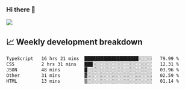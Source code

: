 ### Hi there 👋
<img align="center" src="https://github-readme-stats.vercel.app/api?username=Tumao727&show_icons=true&hide_title=true&theme=dracula" />


## 📈 Weekly development breakdown
<!--START_SECTION:waka-->

```txt
TypeScript   16 hrs 21 mins  ████████████████████░░░░░   79.99 %
CSS          2 hrs 31 mins   ███░░░░░░░░░░░░░░░░░░░░░░   12.31 %
JSON         48 mins         █░░░░░░░░░░░░░░░░░░░░░░░░   03.96 %
Other        31 mins         ▓░░░░░░░░░░░░░░░░░░░░░░░░   02.59 %
HTML         13 mins         ▒░░░░░░░░░░░░░░░░░░░░░░░░   01.14 %
```

<!--END_SECTION:waka-->